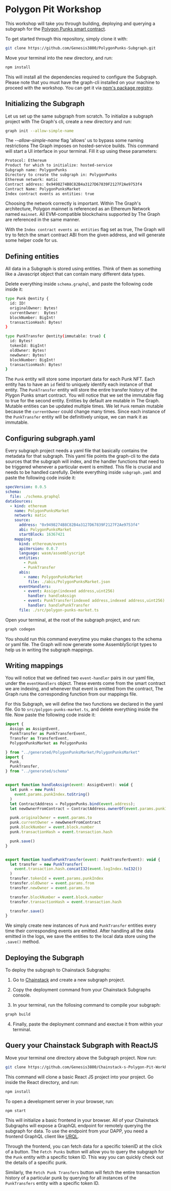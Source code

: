 # Polygon Pit Workshop

This workshop will take you through building, deploying and querying a subgraph for the [Polygon Punks smart contract](https://polygonscan.com/address/0x9498274B8C82B4a3127D67839F2127F2Ae9753f4 "Polygon Punks smart contract").

To get started through this repository, simply clone it with:

```bash
git clone https://github.com/Genesis3800/PolygonPunks-Subgraph.git
```
Move your terminal into the new directory, and run:
```javascript
npm install
```
This will install all the dependencies required to configure the Subgraph. Please note that you must have the graph-cli installed on your machine to proceed with the workshop. You can get it via [npm's package registry](https://www.npmjs.com/package/@graphprotocol/graph-cli "npm's package registry").

## Initializing the Subgraph

Let us set up the same subgraph from scratch.
To initialize a subgraph project with The Graph's cli, create a new directory and run:

```bash
graph init --allow-simple-name
```
The *--allow-simple-name* flag 'allows' us to bypass some naming restrictions The Graph imposes on hosted-service builds.
This command will start a UI interface in your terminal. Fill it up using these parameters:

```bash
Protocol: Ethereum
Product for which to initialize: hosted-service
Subgraph name: PolygonPunks 
Directory to create the subgraph in: PolygonPunks
Ethereum network: matic
Contract address: 0x9498274B8C82B4a3127D67839F2127F2Ae9753f4
Contract Name: PolygonPunksMarket
Index contract events as entities: true
```
Choosing the network correctly is important. Within The Graph's architecture, Polygon mainnet is referenced as an Ethereum Network named `mainnet`. All EVM-compatible blockchains supported by The Graph are referenced in the same manner.

With the `Index contract events as entities` flag set as true, The Graph will try to fetch the smart contract ABI from the given address, and will generate some helper code for us.

## Defining entities

All data in a Subgraph is stored using entities. Think of them as something like a Javascript object that can contain many different data types.

Delete everything inside `schema.graphql`, and paste the following code inside it:

```bash
type Punk @entity {
  id: ID!
  originalOwner: Bytes!
  currentOwner:  Bytes!
  blockNumber: BigInt!
  transactionHash: Bytes!
}

type PunkTransfer @entity(immutable: true) {
  id: Bytes!
  tokenId: BigInt!
  oldOwner: Bytes!
  newOwner: Bytes!
  blockNumber: BigInt!
  transactionHash: Bytes!
}
```

The `Punk` entity will store some important data for each Punk NFT. Each entity has to have an `id` field to uniquely identify each instance of that entity. The `PunkTransfer` entity will store the entire transfer history of the Plygon Punks smart contract.
You will notice that we set the immutable flag to true for the second entity.
Entities by default are mutable in The Graph. Mutable entities can be updated multiple times. We let `Punk` remain mutable because the `currentOwner` could change many times.
Since each instance of the `PunkTransfer` entity will be definitively unique, we can mark it as immutable.

## Configuring subgraph.yaml

Every subgraph project needs a yaml file that basically contains the metadata for that subgraph. This yaml file points the graph-cli to the data sources that the subgraph will index, and the handler functions that need to be triggered whenever a particular event is emitted. This file is crucial and needs to be handled carefully. 
Delete everything inside `subgraph.yaml`  and paste the following code inside it:

```yaml
specVersion: 0.0.5
schema:
  file: ./schema.graphql
dataSources:
  - kind: ethereum
    name: PolygonPunksMarket
    network: matic
    source:
      address: "0x9498274B8C82B4a3127D67839F2127F2Ae9753f4"
      abi: PolygonPunksMarket
      startBlock: 16367421
    mapping:
      kind: ethereum/events
      apiVersion: 0.0.7
      language: wasm/assemblyscript
      entities:
        - Punk
        - PunkTransfer
      abis:
        - name: PolygonPunksMarket
          file: ./abis/PolygonPunksMarket.json
      eventHandlers:
        - event: Assign(indexed address,uint256)
          handler: handleAssign
        - event: PunkTransfer(indexed address,indexed address,uint256)
          handler: handlePunkTransfer
      file: ./src/polygon-punks-market.ts
```

Open your terminal, at the root of the subgraph project, and run:

```bash
graph codegen
```

You should run this command everytime you make changes to the schema or yaml file. The Graph will now generate some AssemblyScript types to help us in writing the subgraph mappings.

## Writing mappings

You will notice that we defined two `event-handler` pairs in our yaml file, under the `eventHandlers` object.
These events come from the smart contract we are indexing, and whenever that event is emitted from the contract, The Graph runs the corresponding function from our mappings file.

For this Subgraph, we will define the two functions we declared in the yaml file.
Go to `src/polygon-punks-market.ts`, and delete everything inside the file. Now paste the following code inside it:

```javascript
import {
  Assign as AssignEvent,
  PunkTransfer as PunkTransferEvent,
  Transfer as TransferEvent,
  PolygonPunksMarket as PolygonPunks

} from "../generated/PolygonPunksMarket/PolygonPunksMarket"
import {
  Punk,
  PunkTransfer,
} from "../generated/schema"


export function handleAssign(event: AssignEvent): void {
  let punk = new Punk(
    event.params.punkIndex.toString()
  )
  let ContractAddress = PolygonPunks.bind(event.address);
  let newOwnerFromContract = ContractAddress.ownerOf(event.params.punkIndex);

  punk.originalOwner = event.params.to
  punk.currentOwner = newOwnerFromContract
  punk.blockNumber = event.block.number
  punk.transactionHash = event.transaction.hash

  punk.save()
}


export function handlePunkTransfer(event: PunkTransferEvent): void {
  let transfer = new PunkTransfer(
    event.transaction.hash.concatI32(event.logIndex.toI32())
  )
  transfer.tokenId = event.params.punkIndex
  transfer.oldOwner = event.params.from
  transfer.newOwner = event.params.to

  transfer.blockNumber = event.block.number
  transfer.transactionHash = event.transaction.hash

  transfer.save()
}
```
We simply create new instances of `Punk` and `PunkTransfer` entities every time their corresponding events are emitted. After handling all the data emitted in the logs, we save the entities to the local data store using the `.save()` method.

## Deploying the Subgraph

To deploy the subgraph to Chainstack Subgraphs:

1. Go to [Chainstack](https://console.chainstack.com/subgraphs "Chainstack") and create a new subgraph project.

2. Copy the deployment command from your Chainstack Subgraphs console.

3. In your terminal, run the follosing command to compile your subgraph:

```bash
graph build
```

4. Finally, paste the deployment command and exectue it from within your terminal. 

## Query your Chainstack Subgraph with ReactJS

Move your terminal one directory above the Subgraph project. Now run:

```bash
git clone https://github.com/Genesis3800/Chainstack-s-Polygon-Pit-Workhop.git
```
This command will clone a basic React JS project into your project. Go inside the React directory, and run:

```bash
npm install
```
To open a development server in your browser, run:

```bash
npm start
```
This will initialize a basic frontend in your browser.
All of your Chainstack Subgraphs will expose a GraphQL endpoint for remotely querying the subgraph for data. To use the endpoint from your DAPP, you need a frontend GraphQL client like [URQL](https://formidable.com/open-source/urql/docs/ "URQL").

Through the frontend, you can fetch data for a specific tokenID at the click of a button. 
The `Fetch Punks` button will allow you to query the subgraph for the `Punk` entity with a specific token ID. This way you can quickly check out the details of a specific punk.

Similarly, the `Fetch Punk Transfers` button will fetch the entire transaction history of a particular punk by querying for all instances of the `PunkTransfers` entity with a specific token ID. 
